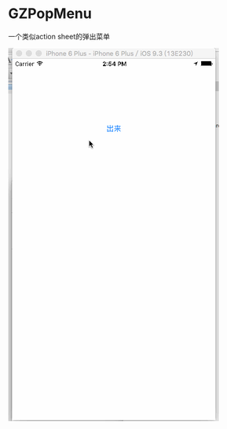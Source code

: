 # GZPopMenu
一个类似action sheet的弹出菜单



![](https://github.com/guoguoli/GZPopMenu/blob/master/showGZPopMenu.gif)